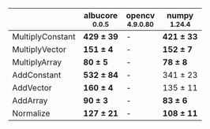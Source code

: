 |                |albucore<br><small>0.0.5</small>|opencv<br><small>4.9.0.80</small>|numpy<br><small>1.24.4</small>|
|----------------|--------------------------------|---------------------------------|------------------------------|
|MultiplyConstant|**429 ± 39**                    |-                                |**421 ± 33**                  |
|MultiplyVector  |**151 ± 4**                     |-                                |**152 ± 7**                   |
|MultiplyArray   |**80 ± 5**                      |-                                |**78 ± 8**                    |
|AddConstant     |**532 ± 84**                    |-                                |341 ± 23                      |
|AddVector       |**160 ± 4**                     |-                                |135 ± 11                      |
|AddArray        |**90 ± 3**                      |-                                |**83 ± 6**                    |
|Normalize       |**127 ± 21**                    |-                                |**108 ± 11**                  |
